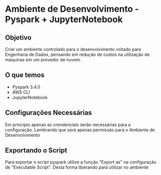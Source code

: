 # Ambiente de Desenvolvimento - Pyspark + JupyterNotebook

## Objetivo

Criar um ambiente controlado para o desenvolvimento voltado para Engenharia de Dados, pensando em redução de custos na utilização de máquinas em um provedor de nuvem.

## O que temos

- Pyspark 3.4.0
- AWS CLI 
- JupyterNotebook

## Configurações Necessárias

Em principio apenas as crendenciais serão necessárias para a configuração. 
Lembrando que será apenas permissão para o Ambiente de Desenvolvimento

## Exportando o Script 

Para exportar o script pyspark utilize a função "Export as" na configuração de "Executable Script". Desta forma liberando para utilizar no ambiente 